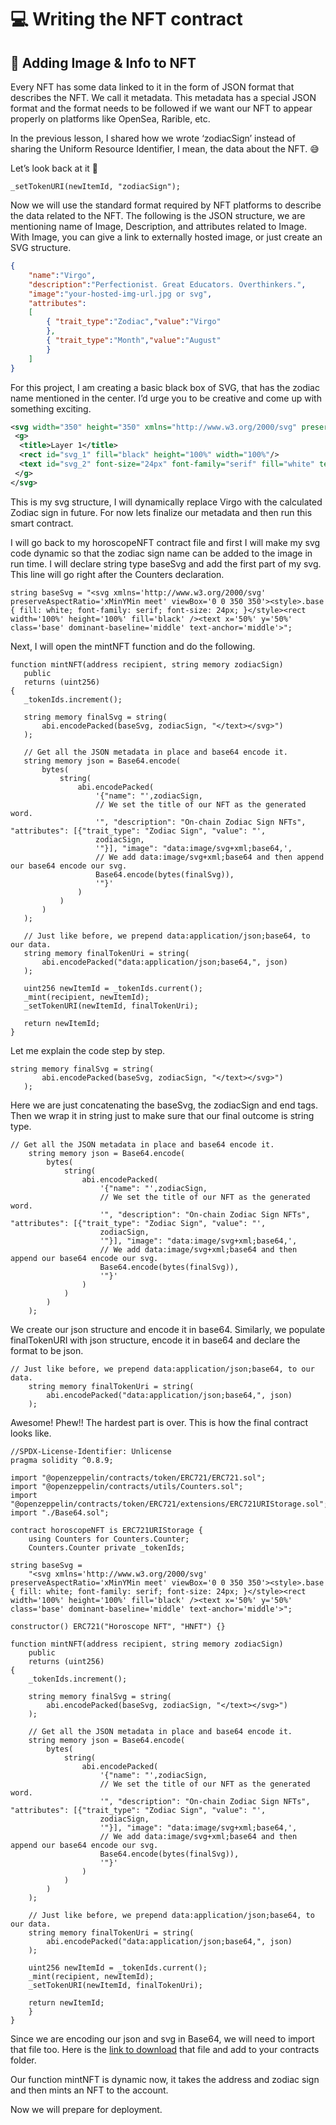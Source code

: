 ﻿# 💻 Writing the NFT contract

## **🎨 Adding Image & Info to NFT**

Every NFT has some data linked to it in the form of JSON format that describes the NFT. We call it metadata. This metadata has a special JSON format and the format needs to be followed if we want our NFT to appear properly on platforms like OpenSea, Rarible, etc.

In the previous lesson, I shared how we wrote ‘zodiacSign’ instead of sharing the Uniform Resource Identifier, I mean, the data about the NFT. 😅

Let’s look back at it 👀

```solidity
_setTokenURI(newItemId, "zodiacSign");
```

Now we will use the standard format required by NFT platforms to describe the data related to the NFT. The following is the JSON structure, we are mentioning name of Image, Description, and attributes related to Image. With Image, you can give a link to externally hosted image, or just create an SVG structure.

```json
{
    "name":"Virgo",
    "description":"Perfectionist. Great Educators. Overthinkers.",
    "image":"your-hosted-img-url.jpg or svg",
    "attributes":
    [
        { "trait_type":"Zodiac","value":"Virgo"
        },
        { "trait_type":"Month","value":"August"
        }
    ]
}
```

For this project, I am creating a basic black box of SVG, that has the zodiac name mentioned in the center. I’d urge you to be creative and come up with something exciting.

```svg
<svg width="350" height="350" xmlns="http://www.w3.org/2000/svg" preserveAspectRatio="xMinYMin meet">
 <g>
  <title>Layer 1</title>
  <rect id="svg_1" fill="black" height="100%" width="100%"/>
  <text id="svg_2" font-size="24px" font-family="serif" fill="white" text-anchor="middle" dominant-baseline="middle" class="base" y="50%" x="50%">Virgo</text>
 </g>
</svg>
```

This is my svg structure, I will dynamically replace Virgo with the calculated Zodiac sign in future. For now lets finalize our metadata and then run this smart contract.

I will go back to my horoscopeNFT contract file and first I will make my svg code dynamic so that the zodiac sign name can be added to the image in run time. I will declare string type baseSvg and add the first part of my svg. This line will go right after the Counters declaration.

```solidity
string baseSvg = "<svg xmlns='http://www.w3.org/2000/svg' preserveAspectRatio='xMinYMin meet' viewBox='0 0 350 350'><style>.base { fill: white; font-family: serif; font-size: 24px; }</style><rect width='100%' height='100%' fill='black' /><text x='50%' y='50%' class='base' dominant-baseline='middle' text-anchor='middle'>";
```

Next, I will open the mintNFT function and do the following.

```solidity
function mintNFT(address recipient, string memory zodiacSign)
   public
   returns (uint256)
{
   _tokenIds.increment();
 
   string memory finalSvg = string(
       abi.encodePacked(baseSvg, zodiacSign, "</text></svg>")
   );
 
   // Get all the JSON metadata in place and base64 encode it.
   string memory json = Base64.encode(
       bytes(
           string(
               abi.encodePacked(
                   '{"name": "',zodiacSign,
                   // We set the title of our NFT as the generated word.
                   '", "description": "On-chain Zodiac Sign NFTs", "attributes": [{"trait_type": "Zodiac Sign", "value": "',
                   zodiacSign,
                   '"}], "image": "data:image/svg+xml;base64,',
                   // We add data:image/svg+xml;base64 and then append our base64 encode our svg.
                   Base64.encode(bytes(finalSvg)),
                   '"}'
               )
           )
       )
   );
 
   // Just like before, we prepend data:application/json;base64, to our data.
   string memory finalTokenUri = string(
       abi.encodePacked("data:application/json;base64,", json)
   );
 
   uint256 newItemId = _tokenIds.current();
   _mint(recipient, newItemId);
   _setTokenURI(newItemId, finalTokenUri);
 
   return newItemId;
}
```

Let me explain the code step by step.

```solidity
string memory finalSvg = string(
       abi.encodePacked(baseSvg, zodiacSign, "</text></svg>")
   );
```

Here we are just concatenating the baseSvg, the zodiacSign and end tags. Then we wrap it in string just to make sure that our final outcome is string type.

```solidity
// Get all the JSON metadata in place and base64 encode it.
    string memory json = Base64.encode(
        bytes(
            string(
                abi.encodePacked(
                    '{"name": "',zodiacSign,
                    // We set the title of our NFT as the generated word.
                    '", "description": "On-chain Zodiac Sign NFTs", "attributes": [{"trait_type": "Zodiac Sign", "value": "',
                    zodiacSign,
                    '"}], "image": "data:image/svg+xml;base64,',
                    // We add data:image/svg+xml;base64 and then append our base64 encode our svg.
                    Base64.encode(bytes(finalSvg)),
                    '"}'
                )
            )
        )
    );
```

We create our json structure and encode it in base64. Similarly, we populate finalTokenURI with json structure, encode it in base64 and declare the format to be json.

```solidity
// Just like before, we prepend data:application/json;base64, to our data.
    string memory finalTokenUri = string(
        abi.encodePacked("data:application/json;base64,", json)
    );
```

Awesome! Phew!! The hardest part is over. This is how the final contract looks like.

```solidity
//SPDX-License-Identifier: Unlicense
pragma solidity ^0.8.9;
 
import "@openzeppelin/contracts/token/ERC721/ERC721.sol";
import "@openzeppelin/contracts/utils/Counters.sol";
import "@openzeppelin/contracts/token/ERC721/extensions/ERC721URIStorage.sol";
import "./Base64.sol";
 
contract horoscopeNFT is ERC721URIStorage {
    using Counters for Counters.Counter;
    Counters.Counter private _tokenIds;
 
string baseSvg =
    "<svg xmlns='http://www.w3.org/2000/svg' preserveAspectRatio='xMinYMin meet' viewBox='0 0 350 350'><style>.base { fill: white; font-family: serif; font-size: 24px; }</style><rect width='100%' height='100%' fill='black' /><text x='50%' y='50%' class='base' dominant-baseline='middle' text-anchor='middle'>";
 
constructor() ERC721("Horoscope NFT", "HNFT") {}
 
function mintNFT(address recipient, string memory zodiacSign)
    public
    returns (uint256)
{
    _tokenIds.increment();
 
    string memory finalSvg = string(
        abi.encodePacked(baseSvg, zodiacSign, "</text></svg>")
    );
 
    // Get all the JSON metadata in place and base64 encode it.
    string memory json = Base64.encode(
        bytes(
            string(
                abi.encodePacked(
                    '{"name": "',zodiacSign,
                    // We set the title of our NFT as the generated word.
                    '", "description": "On-chain Zodiac Sign NFTs", "attributes": [{"trait_type": "Zodiac Sign", "value": "',
                    zodiacSign,
                    '"}], "image": "data:image/svg+xml;base64,',
                    // We add data:image/svg+xml;base64 and then append our base64 encode our svg.
                    Base64.encode(bytes(finalSvg)),
                    '"}'
                )
            )
        )
    );
 
    // Just like before, we prepend data:application/json;base64, to our data.
    string memory finalTokenUri = string(
        abi.encodePacked("data:application/json;base64,", json)
    );
 
    uint256 newItemId = _tokenIds.current();
    _mint(recipient, newItemId);
    _setTokenURI(newItemId, finalTokenUri);
 
    return newItemId;
    }
}
```

Since we are encoding our json and svg in Base64, we will need to import that file too. Here is the  [link to download](https://github.com/Metaschoolso/Learning-Projects/blob/main/Base64.sol)  that file and add to your contracts folder.

Our function mintNFT is dynamic now, it takes the address and zodiac sign and then mints an NFT to the account.

Now we will prepare for deployment.
